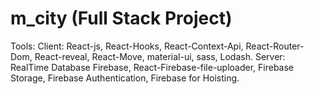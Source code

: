 # m_city (Full Stack Project)
Tools:
Client: React-js, React-Hooks, React-Context-Api, React-Router-Dom, React-reveal, React-Move, material-ui, sass, Lodash.
Server: RealTime Database Firebase, React-Firebase-file-uploader, Firebase Storage, Firebase Authentication, Firebase for Hoisting.
